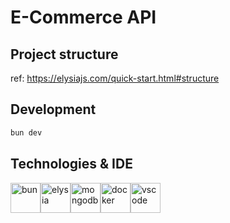 # E-Commerce API

## Project structure

ref: https://elysiajs.com/quick-start.html#structure

## Development

```bash
bun dev
```

## Technologies & IDE

<div>
  <img style="float: left" src="https://user-images.githubusercontent.com/709451/182802334-d9c42afe-f35d-4a7b-86ea-9985f73f20c3.png" height="48" alt="bun"> &nbsp;
  <img style="float: left" src="https://user-images.githubusercontent.com/35027979/205498891-b75dc404-3232-4929-b216-823aa7373b71.png" height="48" alt="elysia"> &nbsp;
  <img style="float: left" src="https://webimages.mongodb.com/_com_assets/cms/MongoDB_Logo_FullColorBlack_RGB-4td3yuxzjs.png?auto=format%2Ccompress" height="48" alt="mongodb"> &nbsp;
  <img style="float: left" src="https://upload.wikimedia.org/wikipedia/commons/4/4e/Docker_%28container_engine%29_logo.svg" height="48" alt="docker"> &nbsp;
  <img style="float: left" src="https://code.visualstudio.com/assets/updates/1_35/logo-stable.png" height="48" alt="vscode">
</div>